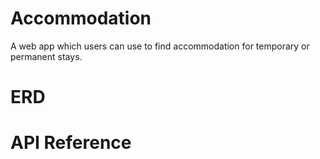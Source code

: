 # Accommodation
A web app which users can use to find accommodation for
temporary or permanent stays.

# ERD


# API Reference